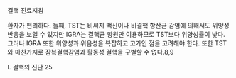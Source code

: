 결핵 진료지침

환자가 편리하다. 둘째, TST는 비씨지 백신이나 비결핵 항산균 감염에 의해서도 위양성 반응을 보일 수 있지만 IGRA는 결핵균 항원만 이용하므로 TST보다 위양성률이 낮다. 그러나 IGRA 또한 위양성과 위음성을 복잡하고 고가인 점을 고려해야 한다. 또한 TST와 마찬가지로 잠복결핵감염과 활동성 결핵을 구별할 수 없다.8,9

I. 결핵의 진단 <PAGE>25